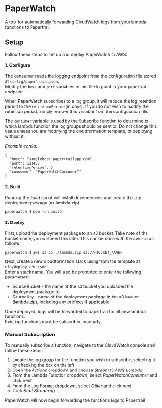 # PaperWatch
A tool for automatically forwarding CloudWatch logs from your lambda functions to Papertrail.

## Setup

Follow these steps to set up and deploy PaperWatch to AWS:

#### 1. Configure
The consumer reads the logging endpoint from the configuration file stored at ```config/papertrail.json```.  
Modify the ```host``` and ```port``` variables in this file to point to your papertrail endpoint.  

When PaperWatch subscribes to a log group, it will reduce the log retention period to the ```retentionPeriod``` (in days).  If you do not wish to modify the retention period, simply remove this variable from the configuration file.

The ```consumer``` variable is used by the Subscribe function to determine to which lambda function the log groups should be sent to.  Do not change this value unless you are modifying the cloudformation template, or deploying without it.

*Example config:*

```
{
  "host": "samplehost.papertrailapp.com",
  "port": 12345,
  "retentionPeriod": 3
  "consumer": "PaperWatchConsumer""
}
```

#### 2. Build
Running the _build_ script will install dependencies and create the .zip deployment package (as lambda.zip)
```
paperwatch $ npm run build
```

#### 3. Deploy
First, upload the deployment package to an s3 bucket.  Take note of the bucket name, you will need this later.
This can be done with the aws-cli as follows:
```
paperwatch $ aws s3 cp ./lambda.zip s3://<BUCKET_NAME>
```

Next, create a new cloudformation stack using from the template at ```cfn/deploy.cfn.json```.  
Enter a stack name.  You will also be prompted to enter the following parameters:
- SourceBucket - the name of the s3 bucket you uploaded the deployment package to
- SourceKey - name of the deployment package in the s3 bucket (lambda.zip), including any prefixes if applicable

Once deployed, logs will be forwarded to papertrail for all new lambda functions.  
Existing functions must be subscribed manually.  


### Manual Subscription
To manually subscribe a function, navigate to the CloudWatch console and follow these steps:  
1. Locate the log group for the function you wish to subscribe, selecting it by checking the box on the left  
2. Open the _Actions_ dropdown and choose _Stream to AWS Lambda_  
3. From the Lambda Function dropdown, select _PaperWatchConsumer_ and click next  
4. From the Log Format dropdown, select _Other_ and click next  
4. Click _Start Streaming_  

PaperWatch will now begin forwarding the functions logs to Papertrail
